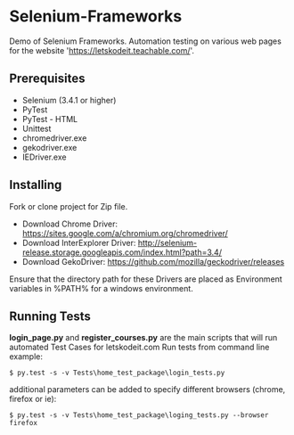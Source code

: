 # Selenium-Frameworks
Demo of Selenium Frameworks. Automation testing on various web pages for the website 'https://letskodeit.teachable.com/'.
## Prerequisites
* Selenium (3.4.1 or higher)
* PyTest 
* PyTest - HTML
* Unittest
* chromedriver.exe
* gekodriver.exe
* IEDriver.exe
## Installing
Fork or clone project for Zip file. 
* Download Chrome Driver: https://sites.google.com/a/chromium.org/chromedriver/
* Download InterExplorer Driver: http://selenium-release.storage.googleapis.com/index.html?path=3.4/
* Download GekoDriver: https://github.com/mozilla/geckodriver/releases

Ensure that the directory path for these Drivers are placed as Environment variables in %PATH% for a windows environment.

## Running Tests 
__login_page.py__ and __register_courses.py__ are the main scripts that will run automated Test Cases for letskodeit.com
Run tests from command line example:

```
$ py.test -s -v Tests\home_test_package\login_tests.py
```
additional parameters can be added to specify different browsers (chrome, firefox or ie):
```
$ py.test -s -v Tests\home_test_package\loging_tests.py --browser firefox
```
